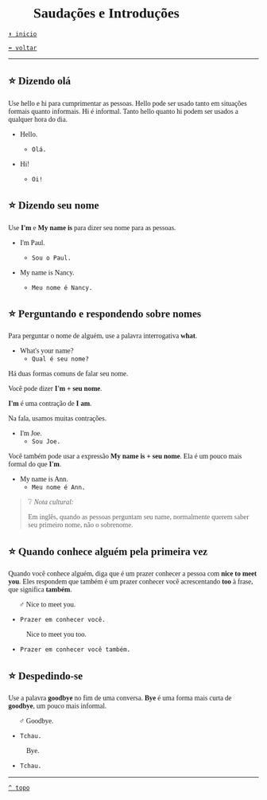 <font face="Calibri">

# 👋🏻 Saudações e Introduções

[`⬆️ inicio`](../../EF%20Route.md)

[`⬅️ voltar`](../Iniciante%201.md)

---

## ⭐ Dizendo olá

Use hello e hi para cumprimentar as pessoas. Hello pode ser usado tanto em situações formais quanto informais. Hi é informal. Tanto hello quanto hi podem ser usados a qualquer hora do dia.

+ Hello.
  + `Olá.`

+ Hi!
  + `Oi!`

## ⭐ Dizendo seu nome

Use **I'm** e **My name is** para dizer seu nome para as pessoas.

+ I'm Paul.
  + `Sou o Paul.`

+ My name is Nancy.
  + `Meu nome é Nancy.`

## ⭐ Perguntando e respondendo sobre nomes

Para perguntar o nome de alguém, use a palavra interrogativa **what**.

+ What's your name?
  + `Qual é seu nome?`

Há duas formas comuns de falar seu nome.

Você pode dizer **I'm + seu nome**.

**I'm** é uma contração de **I am**.

Na fala, usamos muitas contrações.

+ I'm Joe.
  + `Sou Joe.`

Você também pode usar a expressão **My name is + seu nome**.
Ela é um pouco mais formal do que **I'm**.

+ My name is Ann.
  + `Meu nome é Ann.`

> ❔ *Nota cultural:*
>
> Em inglês, quando as pessoas perguntam seu name, normalmente querem saber seu primeiro nome, não o sobrenome.

## ⭐ Quando conhece alguém pela primeira vez

Quando você conhece alguém, diga que é um prazer conhecer a pessoa com **nice to meet you**. 
Eles respondem que também é um prazer conhecer você acrescentando **too** à frase, que significa **também**.

🧔🏻‍♂️ Nice to meet you.

+ `Prazer em conhecer você.`

👩🏻‍🦰 Nice to meet you too.

+ `Prazer em conhecer você também.`

## ⭐ Despedindo-se

Use a palavra **goodbye** no fim de uma conversa.
**Bye** é uma forma mais curta de **goodbye**, um pouco mais informal.

🧔🏻‍♂️ Goodbye.

+ `Tchau.`

👩🏻‍🦰 Bye.

+ `Tchau.`

---

[`^ topo`](#-saudacoes-e-introducoes)
</font>
